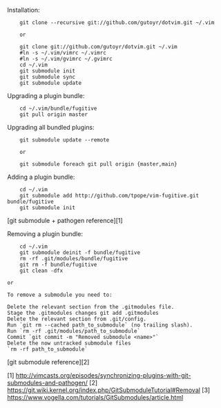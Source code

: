 Installation:
```
    git clone --recursive git://github.com/gutoyr/dotvim.git ~/.vim

    or

    git clone git://github.com/gutoyr/dotvim.git ~/.vim
    #ln -s ~/.vim/vimrc ~/.vimrc
    #ln -s ~/.vim/gvimrc ~/.gvimrc
    cd ~/.vim
    git submodule init
    git submodule sync
    git submodule update
```


Upgrading a plugin bundle:
```
    cd ~/.vim/bundle/fugitive
    git pull origin master
```


Upgrading all bundled plugins:
```
    git submodule update --remote

    or

    git submodule foreach git pull origin {master,main}
```

Adding a plugin bundle:
```
    cd ~/.vim
    git submodule add http://github.com/tpope/vim-fugitive.git bundle/fugitive
    git submodule init
```

[git submodule + pathogen reference][1]

Removing a plugin bundle:
```
    cd ~/.vim
    git submodule deinit -f bundle/fugitive
    rm -rf .git/modules/bundle/fugitive
    git rm -f bundle/fugitive
    git clean -dfx
```

    or

    To remove a submodule you need to:

    Delete the relevant section from the .gitmodules file.
    Stage the .gitmodules changes git add .gitmodules
    Delete the relevant section from .git/config.
    Run `git rm --cached path_to_submodule` (no trailing slash).
    Run `rm -rf .git/modules/path_to_submodule`
    Commit `git commit -m "Removed submodule <name>"`
    Delete the now untracked submodule files
    `rm -rf path_to_submodule`

[git submodule reference][2]

[1] http://vimcasts.org/episodes/synchronizing-plugins-with-git-submodules-and-pathogen/
[2] https://git.wiki.kernel.org/index.php/GitSubmoduleTutorial#Removal
[3] https://www.vogella.com/tutorials/GitSubmodules/article.html
